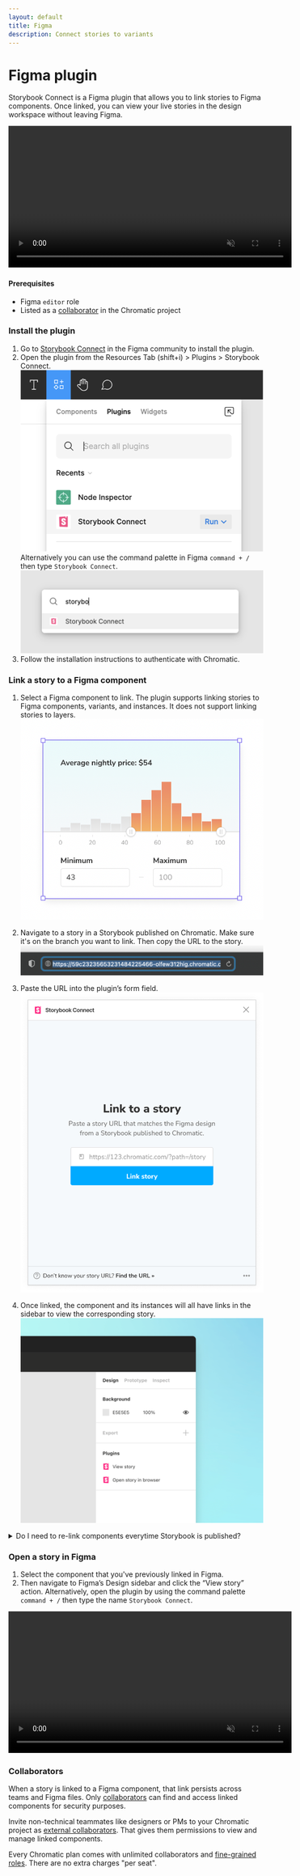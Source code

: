 ```yaml
---
layout: default
title: Figma
description: Connect stories to variants
---
```


# Figma plugin

Storybook Connect is a Figma plugin that allows you to link stories to Figma components. Once linked, you can view your live stories in the design workspace without leaving Figma.

<video autoPlay muted playsInline loop width="560px" class="center" style="pointer-events: none;">
  <source src="img/figma-plugin-overview.mp4" type="video/mp4" />
</video>

#### Prerequisites

- Figma `editor` role
- Listed as a [collaborator](#collaborators) in the Chromatic project

### Install the plugin

1. Go to [Storybook Connect](https://www.figma.com/community/plugin/1056265616080331589/Storybook-Connect) in the Figma community to install the plugin.
2. Open the plugin from the Resources Tab (shift+i) > Plugins > Storybook Connect. ![Plugins menu](img/figma-plugin-widget-menu.png)  
   Alternatively you can use the command palette in Figma `command + /` then type `Storybook Connect`. ![Open Storybook Connect in Figma](img/figma-plugin-open-in-figma.png)
3. Follow the installation instructions to authenticate with Chromatic.

### Link a story to a Figma component

1. Select a Figma component to link. The plugin supports linking stories to Figma components, variants, and instances. It does not support linking stories to layers. ![Select component](img/figma-plugin-select-component.png)

2. Navigate to a story in a Storybook published on Chromatic. Make sure it's on the branch you want to link. Then copy the URL to the story. ![Copy story url](img/figma-plugin-copy-url.png)

3. Paste the URL into the plugin’s form field. ![Paste story url](img/figma-plugin-paste-url.png)

4. Once linked, the component and its instances will all have links in the sidebar to view the corresponding story. ![Figma sidebar view](img/figma-plugin-sidebar-view.png)

<details>
<summary >Do I need to re-link components everytime Storybook is published?</summary>

Nope. Chromatic automatically updates your linked stories to reflect the latest build on the designated branch. That means even when the build URL for a branch changes in Chromatic, the Figma component will always display the latest build on the branch.

</details>

### Open a story in Figma

1. Select the component that you've previously linked in Figma.
2. Then navigate to Figma’s Design sidebar and click the “View story” action. Alternatively, open the plugin by using the command palette `command + /` then type the name `Storybook Connect`.

<video autoPlay muted playsInline loop width="560px" class="center" style="pointer-events: none;">
  <source src="img/figma-plugin-open-story.mp4" type="video/mp4" />
</video>

### Collaborators

When a story is linked to a Figma component, that link persists across teams and Figma files. Only [collaborators](collaborators) can find and access linked components for security purposes.

Invite non-technical teammates like designers or PMs to your Chromatic project as [external collaborators](collaborators#external-collaborators). That gives them permissions to view and manage linked components.

Every Chromatic plan comes with unlimited collaborators and [fine-grained roles](collaborators#roles). There are no extra charges "per seat".
